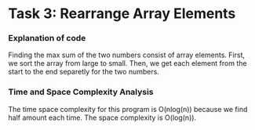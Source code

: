 # Task 3: Rearrange Array Elements

### Explanation of code
Finding the max sum of the two numbers consist of array elements. First, we sort the array from large to small. Then, we get each element from the start to the end separetly for the two numbers.

### Time and Space Complexity Analysis
The time space complexity for this program is O(nlog(n)) because we find half amount each time. The space complexity is O(log(n)).
